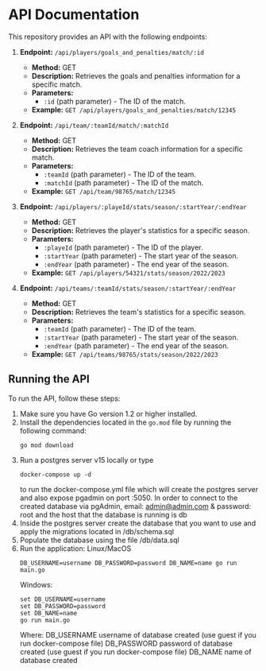 # API Documentation

This repository provides an API with the following endpoints:

1. **Endpoint:** `/api/players/goals_and_penalties/match/:id`
   - **Method:** GET
   - **Description:** Retrieves the goals and penalties information for a specific match.
   - **Parameters:**
     - `:id` (path parameter) - The ID of the match.
   - **Example:** `GET /api/players/goals_and_penalties/match/12345`

2. **Endpoint:** `/api/team/:teamId/match/:matchId`
   - **Method:** GET
   - **Description:** Retrieves the team coach information for a specific match.
   - **Parameters:**
     - `:teamId` (path parameter) - The ID of the team.
     - `:matchId` (path parameter) - The ID of the match.
   - **Example:** `GET /api/team/98765/match/12345`

3. **Endpoint:** `/api/players/:playeId/stats/season/:startYear/:endYear`
   - **Method:** GET
   - **Description:** Retrieves the player's statistics for a specific season.
   - **Parameters:**
     - `:playeId` (path parameter) - The ID of the player.
     - `:startYear` (path parameter) - The start year of the season.
     - `:endYear` (path parameter) - The end year of the season.
   - **Example:** `GET /api/players/54321/stats/season/2022/2023`

4. **Endpoint:** `/api/teams/:teamId/stats/season/:startYear/:endYear`
   - **Method:** GET
   - **Description:** Retrieves the team's statistics for a specific season.
   - **Parameters:**
     - `:teamId` (path parameter) - The ID of the team.
     - `:startYear` (path parameter) - The start year of the season.
     - `:endYear` (path parameter) - The end year of the season.
   - **Example:** `GET /api/teams/98765/stats/season/2022/2023`

## Running the API

To run the API, follow these steps:

1. Make sure you have Go version 1.2 or higher installed.
2. Install the dependencies located in the `go.mod` file by running the following command:
   ```shell
   go mod download
   ```
3. Run a postgres server v15 locally or type
   ```shell
   docker-compose up -d
   ```
   to run the docker-compose.yml file which will create the 
   postgres server and also expose pgadmin on port :5050. In order to connect to 
   the created database via pgAdmin, email: admin@admin.com & password: root
   and the host that the database is running is db
4. Inside the postgres server create the database that you want to use and apply
   the migrations located in /db/schema.sql
5. Populate the database using the file /db/data.sql
6. Run the application:
   Linux/MacOS
   ```shell
   DB_USERNAME=username DB_PASSWORD=password DB_NAME=name go run main.go
   ```
   Windows:
   ```shell
   set DB_USERNAME=username 
   set DB_PASSWORD=password 
   set DB_NAME=name
   go run main.go
   ```
   Where:
   DB_USERNAME username of database created (use guest if you run docker-compose file)
   DB_PASSWORD password of database created (use guest if you run docker-compose file)
   DB_NAME name of database created